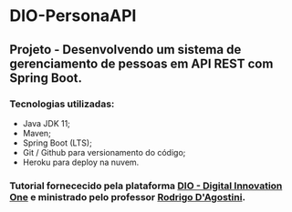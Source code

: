 # DIO-PersonaAPI

## Projeto - Desenvolvendo um sistema de gerenciamento de pessoas em API REST com Spring Boot.

### Tecnologias utilizadas: 
- Java JDK 11;
- Maven;
- Spring Boot (LTS);
- Git / Github para versionamento do código;
- Heroku para deploy na nuvem.

### Tutorial fornececido pela plataforma [DIO - Digital Innovation One](https://web.digitalinnovation.one/) e ministrado pelo professor [Rodrigo D'Agostini](https://www.linkedin.com/in/rodrigopeleias/).
